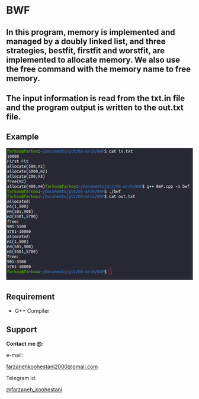 # BWF

## In this program, memory is implemented and managed by a doubly linked list, and three strategies, bestfit, firstfit and worstfit, are implemented to allocate memory. We also use the free command with the memory name to free memory.

## The input information is read from the txt.in file and the program output is written to the out.txt file.

## Example
<img src="https://github.com/fark00/DS-Arch/blob/master/BWF/BWF-run.png">

## Requirement
* G++ Compiler

## Support

**Contact me @:**

e-mail:

farzanehkoohestani2000@gmail.com

Telegram id:

[@farzaneh_koohestani](https://t.me/farzaneh_koohestani)



